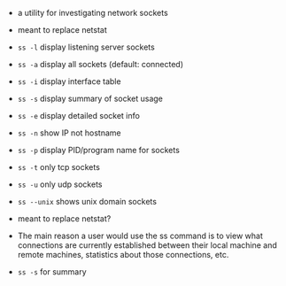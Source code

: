 * a utility for investigating network sockets
* meant to replace netstat
* `ss -l` display listening server sockets
* `ss -a` display all sockets (default: connected)
* `ss -i` display interface table
* `ss -s` display summary of socket usage
* `ss -e` display detailed socket info
* `ss -n` show IP not hostname
* `ss -p` display PID/program name for sockets
* `ss -t` only tcp sockets
* `ss -u` only udp sockets
* `ss --unix` shows unix domain sockets

* meant to replace netstat?
* The main reason a user would use the ss command is to view what connections are currently established between their local machine and remote machines, statistics about those connections, etc.
* `ss -s` for summary
